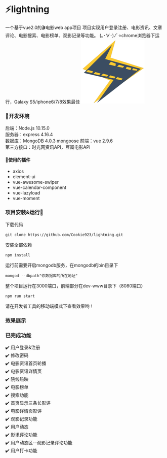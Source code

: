 # :zap:lightning
 一个基于vue2.0的:clapper:电影web app项目
 项目实现用户登录注册、电影资讯、文章评论、电影搜索、电影榜单、观影记录等功能。
 (｡･∀･)ﾉﾞ:star:chrome浏览器下运行，Galaxy S5/iphone6/7/8效果最佳
 ![logo](https://github.com/Cookie923/lightning/blob/master/dev-www/src/assets/img/lightning.png) 
### :wrench:开发环境
后端：Node.js 10.15.0  
服务器：express 4.16.4  
数据库：MongoDB 4.0.3   mongoose
前端：vue 2.9.6   
第三方接口：时光网资讯API，豆瓣电影API  
 
#### :electric_plug:使用的插件
+ axios
+ element-ui
+ vue-awesome-swiper
+ vue-calendar-component
+ vue-lazyload
+ vue-moment

### 项目安装&运行:open_file_folder:
下载代码
```
git clone https://github.com/Cookie923/lightning.git
```
安装全部依赖
```
npm install
```
运行前需要开启mongodb服务，在mongodb的bin目录下
```
mongod --dbpath"你数据库的所在地址"
```
整个项目运行在3000端口，前端部分在dev-www目录下（8080端口）
```
npm run start
```
请在开发者工具的移动端模式下查看效果哟！

### 效果展示 
### 已完成功能
:heavy_check_mark: 用户登录&注册  
:heavy_check_mark: 修改密码  
:heavy_check_mark: 电影资讯首页轮播  
:heavy_check_mark: 电影资讯详情页  
:heavy_check_mark: 院线热映  
:heavy_check_mark: 电影榜单  
:heavy_check_mark: 搜索功能  
:heavy_check_mark: 首页显示三条长影评  
:heavy_check_mark: 电影详情页影评  
:heavy_check_mark: 观影记录功能  
:heavy_check_mark: 用户动态  
:heavy_check_mark: 影讯评论功能  
:heavy_check_mark: 用户动态区--观影记录评论功能  
:heavy_check_mark: 用户打卡功能 